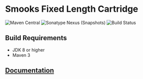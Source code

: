 # Smooks Fixed Length Cartridge

![Maven Central](https://img.shields.io/maven-central/v/org.smooks.cartridges/smooks-fixed-length-cartridge)
![Sonatype Nexus (Snapshots)](https://img.shields.io/nexus/s/org.smooks.cartridges/smooks-fixed-length-cartridge?server=https%3A%2F%2Foss.sonatype.org)
![Build Status](https://github.com/smooks/smooks-fixed-length-cartridge/workflows/CI/badge.svg)

## Build Requirements

* JDK 8 or higher
* Maven 3

## [Documentation](https://www.smooks.org/documentation/#fixed-length-values)
